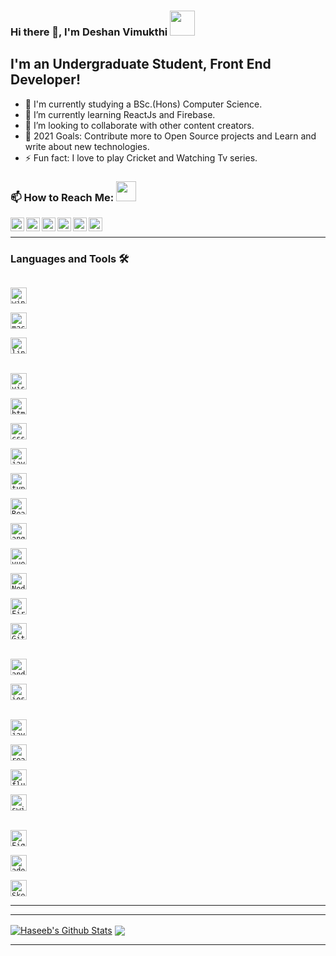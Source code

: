 ### Hi there 👋, I'm Deshan Vimukthi <img src="https://img.icons8.com/color/96/000000/sri-lanka.png" height="40"/>

## I'm an Undergraduate Student, Front End Developer! 

- 🔭 I'm currently studying a BSc.(Hons) Computer Science.
- 🌱 I’m currently learning ReactJs and Firebase.
- 👯 I’m looking to collaborate with other content creators.
- 🥅 2021 Goals: Contribute more to Open Source projects and Learn and write about new technologies.
- ⚡ Fun fact: I love to play Cricket and Watching Tv series.

### 📫 How to Reach Me: <img src="https://media.giphy.com/media/LnQjpWaON8nhr21vNW/giphy.gif" height="32">

<!-- [<img align="left" alt="Sabesan" height="22px" src="./SocialLogo/Web.png" />][website] -->
[<img align="left" alt="Sabesan | Facebook" height="22px" src="https://img.icons8.com/fluent/240/000000/facebook-new.png"/>][facebook]
[<img align="left" alt="Sabesan | Instagram" height="22px" src="https://img.icons8.com/fluent/240/000000/instagram-new.png"/>][instagram]
[<img align="left" alt="Sabesan | Messenger" height="22px" src="https://img.icons8.com/fluent/240/000000/facebook-messenger--v2.png"/>][messenger]
[<img align="left" alt="Sabesan | LinkedIn" height="22px" src="https://img.icons8.com/fluent/240/000000/linkedin.png"/>][linkedin]
[<img align="left" alt="Sabesan | Skype" height="22px" src="https://img.icons8.com/color/240/000000/skype--v1.png"/>][skype]
[<img align="left" alt="Sabesan | Telegram" height="22px" src="https://img.icons8.com/color/240/000000/telegram-app--v1.png"/>][telegram]


<br />    
          
          
---

### Languages and Tools 🛠️

<code>
<img alt="windows" width="26px" src="https://img.icons8.com/color/240/000000/windows-10.png">
</code>
<code>
<img alt="macos" width="26px" src="https://img.icons8.com/officel/160/000000/mac-logo.png">
</code>
<code>
<img alt="linux" width="26px" src="https://img.icons8.com/color/96/000000/linux.png">
</code>
<br />
<code>
<img alt="visual studio code" width="26px" src="https://img.icons8.com/fluent/240/000000/visual-studio-code-2019.png" />
</code>
<code>
<img alt="html5" width="26px" src="https://img.icons8.com/color/240/000000/html-5.png">
</code>
<code>
<img alt="css3" width="26px" src="https://img.icons8.com/color/240/000000/css3.png">
</code>
<code>
<img alt="javascript" width="26px" src="https://img.icons8.com/color/240/000000/javascript.png" />
</code>
<code>
<img alt="typescript" width="26px" src="https://img.icons8.com/color/240/000000/typescript.png">
</code>
<code>
<img alt="ReactJs" width="26px" src="https://img.icons8.com/color/240/000000/react-native.png"/>
</code>
<code>
<img alt="angularjs" width="26px" src="https://img.icons8.com/color/240/000000/angularjs.png"/>
</code>
<code>
<img alt="vue-js" width="26px" src="https://img.icons8.com/color/240/000000/vue-js.png"/>
</code>
<code>
<img alt="Node.js" width="26px" src="https://img.icons8.com/color/240/000000/nodejs.png">
</code>
<code>
<img alt="Firebase" width="26px" src="https://img.icons8.com/color/240/000000/firebase.png"/>
</code>
<code>
<img alt="Git" width="26px" src="https://img.icons8.com/color/240/000000/git.png">
</code>
<br />
<code>
<img alt="android" width="26px" src="https://img.icons8.com/color/240/000000/android-os.png"/>
</code>
<code>
<img alt="ios" width="26px" src="https://img.icons8.com/color/240/000000/ios-logo.png"/>
</code>
<br />
<code>
<img alt="java" width="26px" src="https://img.icons8.com/color/240/000000/java-coffee-cup-logo--v1.png"/>
</code>
<code>
<img alt="react-native" width="26px" src="https://img.icons8.com/color/240/000000/react-native.png"/>
</code>
<code>
<img alt="flutter" width="26px" src="https://img.icons8.com/color/240/000000/flutter.png"/>
</code>
<code>
<img alt="swift" width="26px" src="https://img.icons8.com/color/240/000000/swift.png"/>
</code>
<br />
<code>
<img alt="Figma" width="26px" src="https://img.icons8.com/fluent/240/000000/figma.png"/>
</code>
<code>
<img alt="adobeXD" width="26px" src="https://img.icons8.com/color/240/000000/adobe-xd--v1.png"/>
</code>
<code>
<img alt="Sketch" width="26px" src="https://img.icons8.com/plasticine/200/000000/sketch.png"/>
</code>

---

<!-- ### Certifications 🏅

- [DataBricks: Fundamentals of Big Data](https://academy.databricks.com/elearning/INT-INBD-v1-SP)
- [Codecademy: Data Scientist Career Path](https://www.codecademy.com/learn/paths/data-science)
- [Kaggle: Python](https://www.kaggle.com/learn/python)
- [Coursera: AI For Eveyone](https://www.coursera.org/learn/ai-for-everyone)
- [DigiSkill: Graphic Designer](https://digiskills.pk/CourseDetails.aspx?Id=GRD101)

---

### Competencies 🤹 

- Python Programmer.
- BI analytics Dashboard using Power BI.
- Data Extraction using Beautiful Soup and Selenium.
- Exploratory Data Analysis using Pandas.
- Data Visualization Matplotlib and Seaborn.
- Predictive Analytics/Machine Learning (Supervised/Unsupervised) using Scikit-Learn and PyCaret.
- Deep Learning with TensorFlow.
- Amazon Web Service (AWS) using Sagemaker.
- Backend Development using Django and Flask.

---

### Experiences 💼

- Data Science & Bussiness Analyst at The Spark Foundation - part of sparks foundation as an internee of Data Science & business analytics to work on different projects. -->

---

<!-- _NOTE: Top languages don't indicate my skill level or something like that, it's a GitHub metric of which languages I have the most code on github_ -->

<a href="https://github-readme-stats.vercel.app/api?username=dvimukthi&show_icons=true&hide_border=true&count_private=true&include_all_commits=true&theme=radical">
<img align="center" alt="Haseeb's Github Stats" src="https://github-readme-stats.vercel.app/api?username=dvimukthi&show_icons=true&hide_border=true&count_private=true&include_all_commits=true&theme=radical" /></a>
<a href="https://github-readme-stats.vercel.app/api/top-langs/?username=dvimukthi&layout=compact&theme=radical">
  <img align="center" src="https://github-readme-stats.vercel.app/api/top-langs/?username=dvimukthi&layout=compact&theme=radical" />
</a>

---

<!--<p align=center>                           
  <img align=center  src="https://visitor-badge.laobi.icu/badge?page_id=dvimukthi.dvimukthi" alt="Visitors">                     
</p> -->


[linkedin]: https://www.linkedin.com/in/deshan-v-1b09b9205/
[messenger]: https://m.me/vimukthi.samarasekera
[telegram]: https://t.me/dvimukthi
[skype]: https://join.skype.com/invite/WZNoPmh3fKRT
[facebook]: https://www.facebook.com/vimukthi.samarasekera/
[instagram]: https://www.instagram.com/d_vimukth_i/
